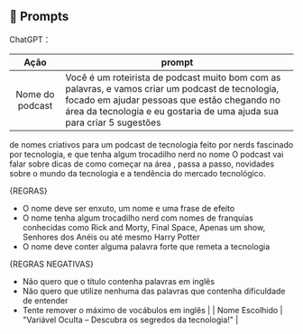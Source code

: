 ## 🧠 Prompts


ChatGPT：

|   Ação   | prompt                                                                                                                                                                                                                                                                         |
| :------: | ------------------------------------------------------------------------------------------------------------------------------------------------------------------------------------------------------------------------------------------------------------------------------ |
|  Nome do podcast  | Você é um roteirista de podcast muito bom com as palavras, e vamos criar um podcast de tecnologia, focado em ajudar pessoas que estão chegando no área da tecnologia e eu gostaria de uma ajuda sua para criar 5 sugestões
de nomes criativos para um podcast de tecnologia feito por nerds fascinado por tecnologia, e que tenha algum trocadilho nerd no nome
O podcast vai falar sobre dicas de como começar na área , passa a passo, novidades sobre o mundo da tecnologia e a tendência do mercado tecnológico.

{REGRAS}

- O nome deve ser enxuto, um nome e uma frase de efeito
- O nome tenha algum trocadilho nerd com nomes de franquias conhecidas como Rick and Morty, Final Space, Apenas um show, Senhores dos Anéis ou até mesmo Harry Potter
- O nome deve conter alguma palavra forte que remeta a tecnologia

{REGRAS NEGATIVAS}

- Não quero que o título contenha palavras em inglês
- Não quero que utilize nenhuma das palavras que contenha dificuldade de entender
- Tente remover o máximo de vocábulos em inglês                                                        |
| Nome Escolhido | "Variável Oculta – Descubra os segredos da tecnologia!" |
